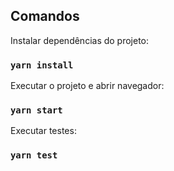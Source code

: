 ## Comandos

Instalar dependências do projeto:

### `yarn install`

Executar o projeto e abrir navegador:

### `yarn start`

Executar testes:

### `yarn test`

